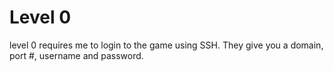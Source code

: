 # Level 0

level 0 requires me to login to the game using SSH. They give you a domain, port #, username and password.


